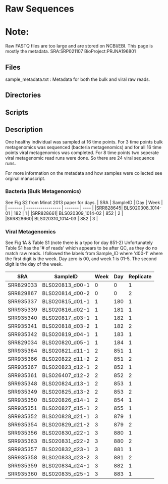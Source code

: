 # Raw Sequences

# Note:
Raw FASTQ files are too large and are stored on NCBI/EBI. This page is mostly the metadata.
SRA:SRP021107
BioProject:PRJNA196801

## Files
sample_metadata.txt : Metadata for both the bulk and viral raw reads.

## Directories

## Scripts

## Description

One healthy individual was sampled at 16 time points. For 3 time points bulk metagenomics was sequenced (bacteria metagenomics) and for all 16 time points viral metagenomics was completed.
For 8 time points two seperate viral metagenomic read runs were done. So there are 24 viral sequence runs.

For more information on the metadata and how samples were collected see orginal manuscript.


### Bacteria (Bulk Metagenomics)
See Fig S2 from Minot 2013 paper for days.
| SRA	  | SampleID	      | Day	| Week |		
| ------- | ----------------- | ------- | ---- |
|SRR828645| BLS020308_1014-01 | 182 	|  1   |
|SRR828661| BLS020309_1014-02 | 852	|  2   |  
|SRR828660| BLS020310_1014-03 | 882	|  3   |

### Viral Metagenomics
See Fig 1A & Table S1 (note there is a typo for day 851-2)
Unfortunately Table S1 has the '# of reads' which appears to be after QC, as they do no match raw reads.
I followed the labels from Sample_ID where 'd00-1' where the first digit is the week. Day zero is 00, and week 1 is 01-5.
The second digit is the day of the week.

| SRA       | SampleID        | Week | Day | Replicate |
|-----------|-----------------|------|-----|-----------|
| SRR829033 | BLS020813_d00-1 | 0    | 0   | 1         |
| SRR829867 | BLS020814_d00-2 | 0    | 0   | 2         |
| SRR935337 | BLS020815_d01-1 | 1    | 180 | 1         |
| SRR935339 | BLS020816_d02-1 | 1    | 181 | 1         |
| SRR935340 | BLS020817_d03-1 | 1    | 182 | 1         |
| SRR935341 | BLS020818_d03-2 | 1    | 182 | 2         |
| SRR935342 | BLS020819_d04-1 | 1    | 183 | 1         |
| SRR829034 | BLS020820_d05-1 | 1    | 184 | 1         |
| SRR935364 | BLS020821_d11-1 | 2    | 851 | 1         |
| SRR935366 | BLS020822_d11-2 | 2    | 851 | 2         |
| SRR935367 | BLS020823_d12-1 | 2    | 852 | 1         |
| SRR935361 | BLS026407_d12-2 | 2    | 852 | 2         |
| SRR935348 | BLS020824_d13-1 | 2    | 853 | 1         |
| SRR935349 | BLS020825_d13-2 | 2    | 853 | 2         |
| SRR935350 | BLS020826_d14-1 | 2    | 854 | 1         |
| SRR935351 | BLS020827_d15-1 | 2    | 855 | 1         |
| SRR935352 | BLS020828_d21-1 | 3    | 879 | 1         |
| SRR935354 | BLS020829_d21-2 | 3    | 879 | 2         |
| SRR935356 | BLS020830_d22-1 | 3    | 880 | 1         |
| SRR935363 | BLS020831_d22-2 | 3    | 880 | 2         |
| SRR935357 | BLS020832_d23-1 | 3    | 881 | 1         |
| SRR935358 | BLS020833_d23-2 | 3    | 881 | 2         |
| SRR935359 | BLS020834_d24-1 | 3    | 882 | 1         |
| SRR935360 | BLS020835_d25-1 | 3    | 883 | 1         |
